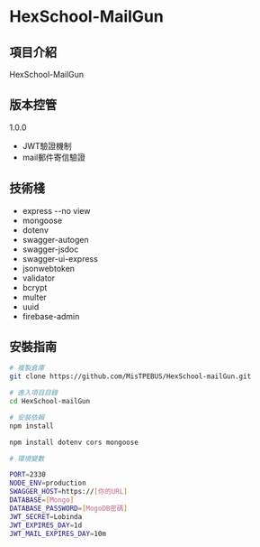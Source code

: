 # HexSchool-MailGun

## 項目介紹

HexSchool-MailGun

## 版本控管

1.0.0

- JWT驗證機制
- mail郵件寄信驗證

## 技術棧

- express --no view
- mongoose
- dotenv
- swagger-autogen
- swagger-jsdoc
- swagger-ui-express
- jsonwebtoken
- validator
- bcrypt
- multer
- uuid
- firebase-admin

## 安裝指南

```bash
# 複製倉庫
git clone https://github.com/MisTPEBUS/HexSchool-mailGun.git

# 進入項目目錄
cd HexSchool-mailGun

# 安裝依賴
npm install

npm install dotenv cors mongoose

# 環境變數

PORT=2330
NODE_ENV=production
SWAGGER_HOST=https://[你的URL]
DATABASE=[Mongo]
DATABASE_PASSWORD=[MogoDB密碼]
JWT_SECRET=Lobinda
JWT_EXPIRES_DAY=1d
JWT_MAIL_EXPIRES_DAY=10m
```
